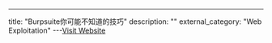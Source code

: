 ---
title: "Burpsuite你可能不知道的技巧"
description: ""
external_category: "Web Exploitation"
---[Visit Website](http://www.freebuf.com/articles/rookie/156928.html)

